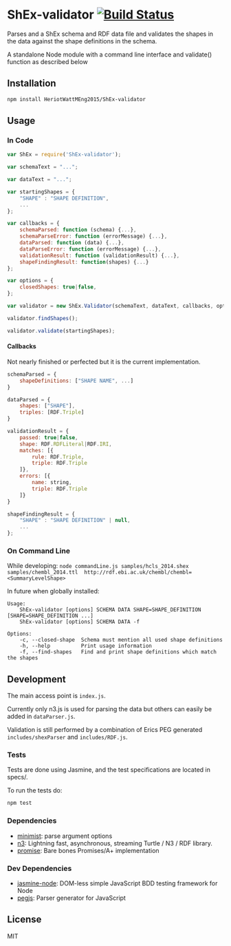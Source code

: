 # ShEx-validator [![Build Status](https://travis-ci.org/HeriotWattMEng2015/ShEx-validator.svg?branch=master)](https://travis-ci.org/HeriotWattMEng2015/ShEx-validator)

Parses and a ShEx schema and RDF data file and validates the shapes in the data against the shape definitions in the schema.

A standalone Node module with a command line interface and validate() function as described below

## Installation

```sh
npm install HeriotWattMEng2015/ShEx-validator
```

## Usage
### In Code
```js
var ShEx = require('ShEx-validator');

var schemaText = "...";

var dataText = "...";

var startingShapes = {
    "SHAPE" : "SHAPE DEFINITION",
    ...
};

var callbacks = {
    schemaParsed: function (schema) {...},
    schemaParseError: function (errorMessage) {...},
    dataParsed: function (data) {...},
    dataParseError: function (errorMessage) {...},
    validationResult: function (validationResult) {...},
    shapeFindingResult: function(shapes) {...}
};

var options = {
    closedShapes: true|false,
};

var validator = new ShEx.Validator(schemaText, dataText, callbacks, options);

validator.findShapes();

validator.validate(startingShapes);
```

#### Callbacks
Not nearly finished or perfected but it is the current implementation.

```js
schemaParsed = {
    shapeDefinitions: ["SHAPE NAME", ...]
}

dataParsed = {
    shapes: ["SHAPE"],
    triples: [RDF.Triple]
}

validationResult = {
    passed: true|false,
    shape: RDF.RDFLiteral|RDF.IRI,
    matches: [{
        rule: RDF.Triple,
        triple: RDF.Triple
    ]},
    errors: [{
        name: string,
        triple: RDF.Triple
    ]}
}

shapeFindingResult = {
    "SHAPE" : "SHAPE DEFINITION" | null,
    ...
};

```

### On Command Line

While developing: `node commandLine.js samples/hcls_2014.shex samples/chembl_2014.ttl  http://rdf.ebi.ac.uk/chembl/chembl=<SummaryLevelShape>`


In future when globally installed:

<!--- BEGIN USAGE -->
    Usage:
        ShEx-validator [options] SCHEMA DATA SHAPE=SHAPE_DEFINITION [SHAPE=SHAPE_DEFINITION ...]
        ShEx-validator [options] SCHEMA DATA -f

    Options:
        -c, --closed-shape  Schema must mention all used shape definitions
        -h, --help          Print usage information
        -f, --find-shapes   Find and print shape definitions which match the shapes
<!--- END USAGE -->

## Development

The main access point is `index.js`.

Currently only n3.js is used for parsing the data but others can easily be added in `dataParser.js`.

Validation is still performed by a combination of Erics PEG generated `includes/shexParser` and `includes/RDF.js`.

### Tests
Tests are done using Jasmine, and the test specifications are located in specs/.

To run the tests do: 
```sh
npm test
```
### Dependencies

- [minimist](https://github.com/substack/minimist): parse argument options
- [n3](https://github.com/RubenVerborgh/N3.js): Lightning fast, asynchronous, streaming Turtle / N3 / RDF library.
- [promise](https://github.com/then/promise): Bare bones Promises/A+ implementation

### Dev Dependencies

- [jasmine-node](https://github.com/mhevery/jasmine-node): DOM-less simple JavaScript BDD testing framework for Node
- [pegjs](https://github.com/dmajda/pegjs): Parser generator for JavaScript

## License

MIT
